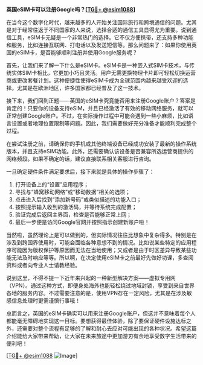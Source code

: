**英国eSIM卡可以注册Google吗？[[TG💪+ @esim1088](https://t.me/s/esim1088)]**

在当今这个数字化时代，越来越多的人开始关注国际旅行和跨境通信的问题。尤其是对于经常往返于不同国家的人来说，选择合适的通信工具显得尤为重要。说到通信工具，eSIM卡无疑是一个非常热门的选择。它不仅方便携带，还支持多种功能和服务，比如连接互联网、打电话以及发送短信等。那么问题来了：如果你使用英国的eSIM卡，是否能够顺利注册并使用Google服务呢？

首先，让我们来了解一下什么是eSIM卡。eSIM卡是一种嵌入式SIM卡技术，与传统实体SIM卡相比，它更加小巧且灵活。用户无需更换物理卡片即可轻松切换运营商或更改套餐计划。这种便捷性使得eSIM卡成为全球范围内越来越受欢迎的选择。尤其是在欧洲地区，许多国家都已经普及了这一技术。

接下来，我们回到正题——英国的eSIM卡究竟能否用来注册Google账户？答案是肯定的！只要你的设备支持eSIM，并且已经激活了有效的移动网络服务，就可以正常创建Google账户。不过，在实际操作过程中可能会遇到一些小麻烦，比如语言设置或者地理位置限制等问题。因此，我们需要做好充分准备才能顺利完成整个过程。

在尝试注册之前，请确保你的手机或其他终端设备已经成功安装了最新的操作系统版本，并且支持eSIM功能。此外，还需要确认该设备是否兼容所选运营商提供的网络频段。如果不确定的话，建议直接联系相关客服进行咨询。

一旦确定硬件条件满足要求后，接下来就是具体的操作步骤了：

1. 打开设备上的“设置”应用程序；
2. 寻找与“蜂窝移动网络”或“移动数据”相关的选项；
3. 点击进入后找到“添加新号码”或类似描述的功能入口；
4. 按照提示输入收到的激活码，并等待系统完成配置；
5. 验证完成后返回主界面，检查是否能够正常上网；
6. 最后一步便是访问Google官网并按照指示创建新账户啦！

当然啦，虽然理论上是可以做到的，但实际情况往往比想象中复杂得多。特别是在涉及到跨国界使用时，可能会面临各种意想不到的情况。比如说某些特定的应用程序可能因为版权保护等原因而无法在当地使用；又或者是由于时区差异导致某些功能无法及时响应等等。所以啊，在决定使用eSIM卡之前最好先做好功课，多查阅资料或者向专业人士请教经验。

说到这里，不得不提一下近年来兴起的一种新型解决方案——虚拟专用网（VPN）。通过这种方式，即便身处海外也能轻松绕过地域封锁，享受到来自世界各地的服务内容。不过需要注意的是，使用VPN存在一定风险，尤其是在涉及敏感信息处理时更需谨慎行事哦！

总而言之，英国的eSIM卡确实可以用来注册Google账户，但这并不意味着每个人都能毫无障碍地实现这一目标。要想获得最佳体验，除了要保证硬件设施达标之外，还需要对整个流程有足够的了解和耐心去应对可能出现的各种状况。希望这篇介绍能给大家带来帮助，让大家在未来旅途中更加游刃有余地享受数字生活带来的便利吧！

[[TG💪+ @esim1088](https://t.me/s/esim1088) ![Image](https://i.postimg.cc/4NQfJmqS/Snipaste-2025-05-13-00-14-12.png)]